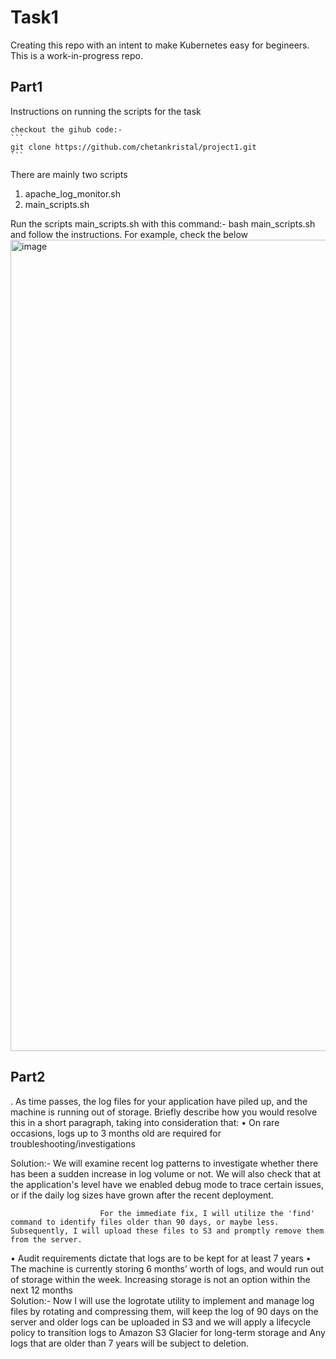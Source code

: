 # Task1
Creating this repo with an intent to make Kubernetes easy for begineers. This is a work-in-progress repo.

## Part1
Instructions on running the scripts for the task 

    checkout the gihub code:-
    ```
    git clone https://github.com/chetankristal/project1.git
    ```

There are mainly two scripts
  1) apache_log_monitor.sh
  2) main_scripts.sh

Run the scripts main_scripts.sh with this command:- bash main_scripts.sh and follow the instructions. For example, check the below
<img width="1298" alt="image" src="https://github.com/chetankristal/project1/assets/90678840/333f778c-04dc-4cf2-8ec1-efd2240bb41e">


    
## Part2
. As time passes, the log files for your application have piled up, and the machine is running out of storage. Briefly describe how you would resolve this in a short paragraph, taking into consideration that:
• On rare occasions, logs up to 3 months old are required for troubleshooting/investigations 

Solution:- We will examine recent log patterns to investigate whether there has been a sudden increase in log volume or not. We will also check that at the application's level have we enabled debug mode to trace certain issues, or if the daily log sizes have grown after the recent deployment. 

                        For the immediate fix, I will utilize the 'find' command to identify files older than 90 days, or maybe less. Subsequently, I will upload these files to S3 and promptly remove them from the server.
            
• Audit requirements dictate that logs are to be kept for at least 7 years • The machine is currently storing 6 months’ worth of logs, and would run out of  storage within the week. Increasing storage is not an option within the next 12  months  
    Solution:- Now I will use the logrotate utility to implement and manage log files by rotating and compressing them, will keep the log of 90 days on the server and older logs can be uploaded in S3 and we will apply a lifecycle policy to transition logs to Amazon S3 Glacier for long-term storage and Any logs that are older than 7 years will be subject to deletion.

